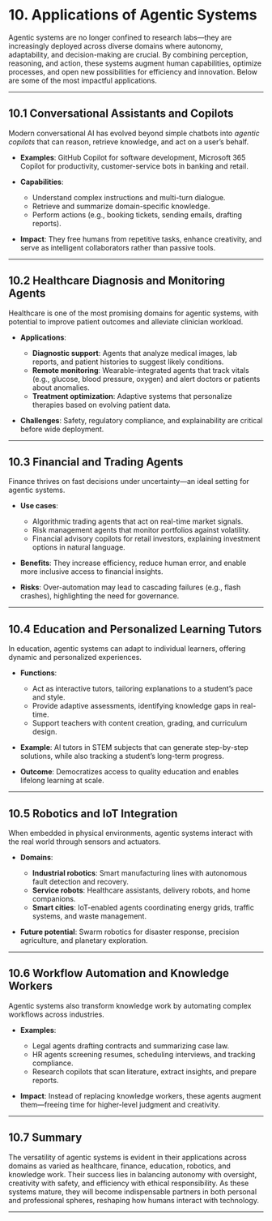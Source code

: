 # 10. **Applications of Agentic Systems**

Agentic systems are no longer confined to research labs—they are increasingly deployed across diverse domains where autonomy, adaptability, and decision-making are crucial. By combining perception, reasoning, and action, these systems augment human capabilities, optimize processes, and open new possibilities for efficiency and innovation. Below are some of the most impactful applications.

---

## 10.1 Conversational Assistants and Copilots

Modern conversational AI has evolved beyond simple chatbots into *agentic copilots* that can reason, retrieve knowledge, and act on a user’s behalf.

* **Examples**: GitHub Copilot for software development, Microsoft 365 Copilot for productivity, customer-service bots in banking and retail.
* **Capabilities**:

  * Understand complex instructions and multi-turn dialogue.
  * Retrieve and summarize domain-specific knowledge.
  * Perform actions (e.g., booking tickets, sending emails, drafting reports).
* **Impact**: They free humans from repetitive tasks, enhance creativity, and serve as intelligent collaborators rather than passive tools.

---

## 10.2 Healthcare Diagnosis and Monitoring Agents

Healthcare is one of the most promising domains for agentic systems, with potential to improve patient outcomes and alleviate clinician workload.

* **Applications**:

  * **Diagnostic support**: Agents that analyze medical images, lab reports, and patient histories to suggest likely conditions.
  * **Remote monitoring**: Wearable-integrated agents that track vitals (e.g., glucose, blood pressure, oxygen) and alert doctors or patients about anomalies.
  * **Treatment optimization**: Adaptive systems that personalize therapies based on evolving patient data.
* **Challenges**: Safety, regulatory compliance, and explainability are critical before wide deployment.

---

## 10.3 Financial and Trading Agents

Finance thrives on fast decisions under uncertainty—an ideal setting for agentic systems.

* **Use cases**:

  * Algorithmic trading agents that act on real-time market signals.
  * Risk management agents that monitor portfolios against volatility.
  * Financial advisory copilots for retail investors, explaining investment options in natural language.
* **Benefits**: They increase efficiency, reduce human error, and enable more inclusive access to financial insights.
* **Risks**: Over-automation may lead to cascading failures (e.g., flash crashes), highlighting the need for governance.

---

## 10.4 Education and Personalized Learning Tutors

In education, agentic systems can adapt to individual learners, offering dynamic and personalized experiences.

* **Functions**:

  * Act as interactive tutors, tailoring explanations to a student’s pace and style.
  * Provide adaptive assessments, identifying knowledge gaps in real-time.
  * Support teachers with content creation, grading, and curriculum design.
* **Example**: AI tutors in STEM subjects that can generate step-by-step solutions, while also tracking a student’s long-term progress.
* **Outcome**: Democratizes access to quality education and enables lifelong learning at scale.

---

## 10.5 Robotics and IoT Integration

When embedded in physical environments, agentic systems interact with the real world through sensors and actuators.

* **Domains**:

  * **Industrial robotics**: Smart manufacturing lines with autonomous fault detection and recovery.
  * **Service robots**: Healthcare assistants, delivery robots, and home companions.
  * **Smart cities**: IoT-enabled agents coordinating energy grids, traffic systems, and waste management.
* **Future potential**: Swarm robotics for disaster response, precision agriculture, and planetary exploration.

---

## 10.6 Workflow Automation and Knowledge Workers

Agentic systems also transform knowledge work by automating complex workflows across industries.

* **Examples**:

  * Legal agents drafting contracts and summarizing case law.
  * HR agents screening resumes, scheduling interviews, and tracking compliance.
  * Research copilots that scan literature, extract insights, and prepare reports.
* **Impact**: Instead of replacing knowledge workers, these agents augment them—freeing time for higher-level judgment and creativity.

---

## 10.7 Summary

The versatility of agentic systems is evident in their applications across domains as varied as healthcare, finance, education, robotics, and knowledge work. Their success lies in balancing autonomy with oversight, creativity with safety, and efficiency with ethical responsibility. As these systems mature, they will become indispensable partners in both personal and professional spheres, reshaping how humans interact with technology.

---

